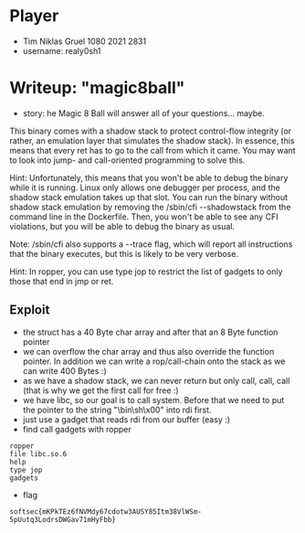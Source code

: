 # Player
- Tim Niklas Gruel 1080 2021 2831
- username: realy0sh1

# Writeup: "magic8ball"
- story: he Magic 8 Ball will answer all of your questions... maybe.


This binary comes with a shadow stack to protect control-flow integrity (or rather, an emulation layer that simulates the shadow stack). In essence, this means that every ret has to go to the call from which it came.
You may want to look into jump- and call-oriented programming to solve this.

Hint: Unfortunately, this means that you won't be able to debug the binary while it is running. Linux only allows one debugger per process, and the shadow stack emulation takes up that slot.
You can run the binary without shadow stack emulation by removing the /sbin/cfi --shadowstack from the command line in the Dockerfile.
Then, you won't be able to see any CFI violations, but you will be able to debug the binary as usual.

Note: /sbin/cfi also supports a --trace flag, which will report all instructions that the binary executes, but this is likely to be very verbose.

Hint: In ropper, you can use type jop to restrict the list of gadgets to only those that end in jmp or ret. 


## Exploit
- the struct has a 40 Byte char array and after that an 8 Byte function pointer 
- we can overflow the char array and thus also override the function pointer. In addition we can write a rop/call-chain onto the stack as we can write 400 Bytes :)
- as we have a shadow stack, we can never return but only call, call, call (that is why we get the first call for free :)
- we have libc, so our goal is to call system. Before that we need to put the pointer to the string "\bin\sh\x00" into rdi first.
- just use a gadget that reads rdi from our buffer (easy :)
- find call gadgets with ropper
```
ropper
file libc.so.6
help
type jop
gadgets
```
- flag
```
softsec{mKPkTEz6fNVMdy67cdotw3AUSY85Itm38VlWSm-5pUutq3LodrsDWGav71mHyFbb}
```